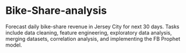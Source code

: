 # Bike-Share-analysis
Forecast daily bike-share revenue in Jersey City for next 30 days. Tasks include data cleaning, feature engineering, exploratory data analysis, merging datasets, correlation analysis, and implementing the FB Prophet model.
